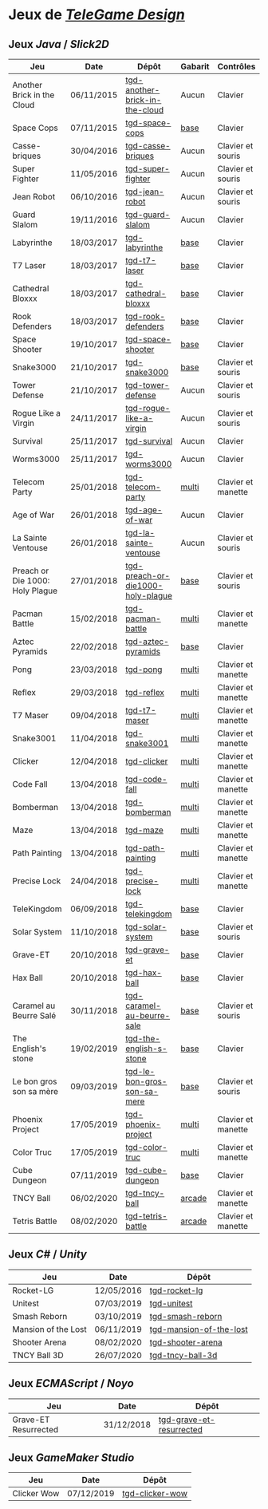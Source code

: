 # Jeux de [*TeleGame Design*](https://telegd.github.io/)

## Jeux *Java* / *Slick2D*

| Jeu | Date | Dépôt | Gabarit | Contrôles |
| - | - | - | - | - |
| Another Brick in the Cloud | 06/11/2015 | [tgd-another-brick-in-the-cloud][another-brick-in-the-cloud] | Aucun | Clavier |
| Space Cops | 07/11/2015 | [tgd-space-cops][space-cops] | [base][base] | Clavier |
| Casse-briques | 30/04/2016 | [tgd-casse-briques][casse-briques] | Aucun | Clavier et souris |
| Super Fighter | 11/05/2016 | [tgd-super-fighter][super-fighter] | Aucun | Clavier et souris |
| Jean Robot | 06/10/2016 | [tgd-jean-robot][jean-robot] | Aucun | Clavier et souris |
| Guard Slalom | 19/11/2016 | [tgd-guard-slalom][guard-slalom] | Aucun | Clavier |
| Labyrinthe | 18/03/2017 | [tgd-labyrinthe][labyrinthe] | [base][base] | Clavier |
| T7 Laser | 18/03/2017 | [tgd-t7-laser][t7-laser] | [base][base] | Clavier |
| Cathedral Bloxxx | 18/03/2017 | [tgd-cathedral-bloxxx][cathedral-bloxxx] | [base][base] | Clavier |
| Rook Defenders | 18/03/2017 | [tgd-rook-defenders][rook-defenders] | [base][base] | Clavier |
| Space Shooter | 19/10/2017 | [tgd-space-shooter][space-shooter] | [base][base] | Clavier |
| Snake3000 | 21/10/2017 | [tgd-snake3000][snake3000] | [base][base] | Clavier et souris |
| Tower Defense | 21/10/2017 | [tgd-tower-defense][tower-defense] | Aucun | Clavier et souris |
| Rogue Like a Virgin | 24/11/2017 | [tgd-rogue-like-a-virgin][rogue-like-a-virgin] | Aucun | Clavier et souris |
| Survival | 25/11/2017 | [tgd-survival][survival] | Aucun | Clavier |
| Worms3000 | 25/11/2017 | [tgd-worms3000][worms3000] | Aucun | Clavier |
| Telecom Party | 25/01/2018 | [tgd-telecom-party][telecom-party] | [multi][multi] | Clavier et manette |
| Age of War | 26/01/2018 | [tgd-age-of-war][age-of-war] | Aucun | Clavier |
| La Sainte Ventouse | 26/01/2018 | [tgd-la-sainte-ventouse][la-sainte-ventouse] | Aucun | Clavier et souris |
| Preach or Die 1000: Holy Plague | 27/01/2018 | [tgd-preach-or-die1000-holy-plague][preach-or-die1000-holy-plague] | [base][base] | Clavier et souris |
| Pacman Battle | 15/02/2018 | [tgd-pacman-battle][pacman-battle] | [multi][multi] | Clavier et manette |
| Aztec Pyramids | 22/02/2018 | [tgd-aztec-pyramids][aztec-pyramids] | [base][base] | Clavier |
| Pong | 23/03/2018 | [tgd-pong][pong] | [multi][multi] | Clavier et manette |
| Reflex | 29/03/2018 | [tgd-reflex][reflex] | [multi][multi] | Clavier et manette |
| T7 Maser | 09/04/2018 | [tgd-t7-maser][t7-maser] | [multi][multi] | Clavier et manette |
| Snake3001 | 11/04/2018 | [tgd-snake3001][snake3001] | [multi][multi] | Clavier et manette |
| Clicker | 12/04/2018 | [tgd-clicker][clicker] | [multi][multi] | Clavier et manette |
| Code Fall | 13/04/2018 | [tgd-code-fall][code-fall] | [multi][multi] | Clavier et manette |
| Bomberman | 13/04/2018 | [tgd-bomberman][bomberman] | [multi][multi] | Clavier et manette |
| Maze | 13/04/2018 | [tgd-maze][maze] | [multi][multi] | Clavier et manette |
| Path Painting | 13/04/2018 | [tgd-path-painting][path-painting] | [multi][multi] | Clavier et manette |
| Precise Lock | 24/04/2018 | [tgd-precise-lock][precise-lock] | [multi][multi] | Clavier et manette |
| TeleKingdom | 06/09/2018 | [tgd-telekingdom][telekingdom] | [base][base] | Clavier |
| Solar System | 11/10/2018 | [tgd-solar-system][solar-system] | [base][base] | Clavier et souris |
| Grave-ET | 20/10/2018 | [tgd-grave-et][grave-et] | [base][base] | Clavier |
| Hax Ball | 20/10/2018 | [tgd-hax-ball][hax-ball] | [base][base] | Clavier |
| Caramel au Beurre Salé | 30/11/2018 | [tgd-caramel-au-beurre-sale][caramel-au-beurre-sale] | [base][base] | Clavier et souris |
| The English's stone | 19/02/2019 | [tgd-the-english-s-stone][the-english-s-stone] | [base][base] | Clavier |
| Le bon gros son sa mère | 09/03/2019 | [tgd-le-bon-gros-son-sa-mere][le-bon-gros-son-sa-mere] | [base][base] | Clavier et souris |
| Phoenix Project | 17/05/2019 | [tgd-phoenix-project][phoenix-project] | [multi][multi] | Clavier et manette |
| Color Truc | 17/05/2019 | [tgd-color-truc][color-truc] | [multi][multi] | Clavier et manette |
| Cube Dungeon | 07/11/2019 | [tgd-cube-dungeon][cube-dungeon] | [base][base] | Clavier |
| TNCY Ball | 06/02/2020 | [tgd-tncy-ball][tgd-tncy-ball] | [arcade][arcade] | Clavier et manette |
| Tetris Battle | 08/02/2020 | [tgd-tetris-battle][tetris-battle] | [arcade][arcade] | Clavier et manette |

## Jeux *C#* / *Unity*

| Jeu | Date | Dépôt |
| - | - | - |
| Rocket-LG | 12/05/2016 | [tgd-rocket-lg][rocket-lg] |
| Unitest | 07/03/2019 | [tgd-unitest][unitest] |
| Smash Reborn | 03/10/2019 | [tgd-smash-reborn][smash-reborn] |
| Mansion of the Lost | 06/11/2019 | [tgd-mansion-of-the-lost][mansion-of-the-lost] |
| Shooter Arena | 08/02/2020 | [tgd-shooter-arena][shooter-arena] |
| TNCY Ball 3D | 26/07/2020 | [tgd-tncy-ball-3d][tgd-tncy-ball-3d] |

## Jeux *ECMAScript* / *Noyo*

| Jeu | Date | Dépôt |
| - | - | - |
| Grave-ET Resurrected | 31/12/2018 | [tgd-grave-et-resurrected][tgd-grave-et-resurrected] |

## Jeux *GameMaker Studio*

| Jeu | Date | Dépôt |
| - | - | - |
| Clicker Wow | 07/12/2019 | [tgd-clicker-wow][tgd-clicker-wow] |


[another-brick-in-the-cloud]: https://github.com/TeleGD/tgd-another-brick-in-the-cloud/tree/master/src/fr
[space-cops]: https://github.com/TeleGD/tgd-space-cops/tree/master/src/games/spaceCops
[casse-briques]: https://github.com/TeleGD/tgd-casse-briques/tree/master/src/fr
[super-fighter]: https://github.com/TeleGD/tgd-super-fighter/tree/master/src/fr
[jean-robot]: https://github.com/TeleGD/tgd-jean-robot/tree/master/src/fr
[guard-slalom]: https://github.com/TeleGD/tgd-guard-slalom/tree/master/src/fr
[labyrinthe]: https://github.com/TeleGD/tgd-labyrinthe/tree/master/src/games/labyrinthe
[t7-laser]: https://github.com/TeleGD/tgd-t7-laser/tree/master/src/games/t7Laser
[cathedral-bloxxx]: https://github.com/TeleGD/tgd-cathedral-bloxxx/tree/master/src/games/cathedralBloxxx
[rook-defenders]: https://github.com/TeleGD/tgd-rook-defenders/tree/master/src/games/rookDefenders
[space-shooter]: https://github.com/TeleGD/tgd-space-shooter/tree/master/src/games/spaceShooter
[snake3000]: https://github.com/TeleGD/tgd-snake3000/tree/master/src/games/snake3000
[tower-defense]: https://github.com/TeleGD/tgd-tower-defense/tree/master/src/games/towerDefense
[rogue-like-a-virgin]: https://github.com/TeleGD/tgd-rogue-like-a-virgin/tree/master/src/games/rogueLikeAVirgin
[survival]: https://github.com/TeleGD/tgd-survival/tree/master/src/games/survival
[worms3000]: https://github.com/TeleGD/tgd-worms3000/tree/master/src/games/worms3000
[telecom-party]: https://github.com/TeleGD/tgd-telecom-party/tree/master/src/games/telecomParty
[age-of-war]: https://github.com/TeleGD/tgd-age-of-war/tree/master/src/games/ageOfWar
[la-sainte-ventouse]: https://github.com/TeleGD/tgd-la-sainte-ventouse/tree/master/src/games/laSainteVentouse
[preach-or-die1000-holy-plague]: https://github.com/TeleGD/tgd-preach-or-die1000-holy-plague/tree/master/src/games/preachOrDie1000HolyPlague
[pacman-battle]: https://github.com/TeleGD/tgd-pacman-battle/tree/master/src/games/pacmanBattle
[aztec-pyramids]: https://github.com/TeleGD/tgd-aztec-pyramids/tree/master/src/games/aztecPyramids
[pong]: https://github.com/TeleGD/tgd-pong/tree/master/src/games/pong
[reflex]: https://github.com/TeleGD/tgd-reflex/tree/master/src/games/reflex
[t7-maser]: https://github.com/TeleGD/tgd-t7-maser/tree/master/src/games/t7Maser
[snake3001]: https://github.com/TeleGD/tgd-snake3001/tree/master/src/games/snake3001
[clicker]: https://github.com/TeleGD/tgd-clicker/tree/master/src/games/clicker
[code-fall]: https://github.com/TeleGD/tgd-code-fall/tree/master/src/games/codeFall
[bomberman]: https://github.com/TeleGD/tgd-bomberman/tree/master/src/games/bomberman
[maze]: https://github.com/TeleGD/tgd-maze/tree/master/src/games/maze
[path-painting]: https://github.com/TeleGD/tgd-path-painting/tree/master/src/games/pathPainting
[precise-lock]: https://github.com/TeleGD/tgd-precise-lock/tree/master/src/games/preciseLock
[telekingdom]: https://github.com/TeleGD/tgd-telekingdom/tree/master/src/games/telekingdom
[solar-system]: https://github.com/TeleGD/tgd-solar-system/tree/master/src/games/solarSystem
[grave-et]: https://github.com/TeleGD/tgd-grave-et/tree/master/src/games/graveEt
[hax-ball]: https://github.com/TeleGD/tgd-hax-ball/tree/master/src/games/haxBall
[caramel-au-beurre-sale]: https://github.com/TeleGD/tgd-caramel-au-beurre-sale/tree/master/src/waterSymbol
[the-english-s-stone]: https://github.com/TeleGD/tgd-the-english-s-stone/tree/master/src/games/theEnglishSStone
[le-bon-gros-son-sa-mere]: https://github.com/TeleGD/tgd-le-bon-gros-son-sa-mere/tree/master/src/leBonGrosSonSaMere
[phoenix-project]: https://github.com/TeleGD/tgd-phoenix-project/tree/master/src/games/phoenixProject
[color-truc]: https://github.com/TeleGD/tgd-color-truc/tree/master/src/games/colorTruc
[cube-dungeon]: https://github.com/TeleGD/tgd-cube-dungeon/tree/master/src/games/cubeDungeon
[tgd-tncy-ball]: https://github.com/TeleGD/tgd-tncy-ball/tree/master/src/games/haxBall
[tetris-battle]: https://github.com/TeleGD/tgd-tetris-battle/tree/master/src/games/tetrisBattle

[base]: https://github.com/TeleGD/tgd-template-slick2d-base
[multi]: https://github.com/TeleGD/tgd-template-slick2d-multi
[uni]: https://github.com/TeleGD/tgd-template-slick2d-uni
[arcade]: https://github.com/TeleGD/tgd-template-slick2d-arcade

[rocket-lg]: https://github.com/TeleGD/tgd-rocket-lg
[unitest]: https://github.com/TeleGD/tgd-unitest
[smash-reborn]: https://github.com/TeleGD/tgd-smash-reborn
[mansion-of-the-lost]: https://github.com/TeleGD/tgd-mansion-of-the-lost
[shooter-arena]: https://github.com/TeleGD/tgd-shooter-arena
[tgd-tncy-ball-3d]: https://github.com/TeleGD/tgd-tncy-ball-3d

[tgd-grave-et-resurrected]: https://github.com/TeleGD/tgd-grave-et-resurrected

[tgd-clicker-wow]: https://github.com/TeleGD/tgd-clicker-wow
